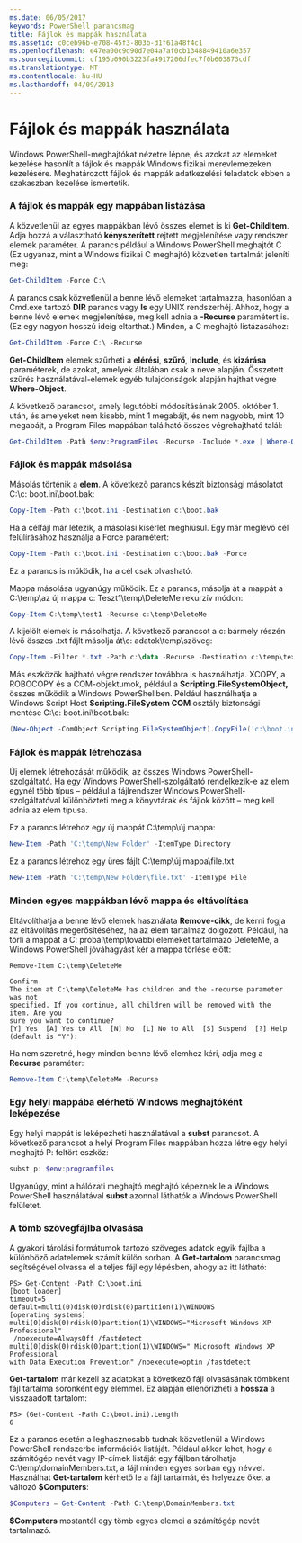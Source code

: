 ```yaml
---
ms.date: 06/05/2017
keywords: PowerShell parancsmag
title: Fájlok és mappák használata
ms.assetid: c0ceb96b-e708-45f3-803b-d1f61a48f4c1
ms.openlocfilehash: e47ea00c9d90d7e04a7af0cb1348849410a6e357
ms.sourcegitcommit: cf195b090b3223fa4917206dfec7f0b603873cdf
ms.translationtype: MT
ms.contentlocale: hu-HU
ms.lasthandoff: 04/09/2018
---
```

# <a name="working-with-files-and-folders"></a>Fájlok és mappák használata

Windows PowerShell-meghajtókat nézetre lépne, és azokat az elemeket kezelése hasonlít a fájlok és mappák Windows fizikai merevlemezeken kezelésére. Meghatározott fájlok és mappák adatkezelési feladatok ebben a szakaszban kezelése ismertetik.

### <a name="listing-all-the-files-and-folders-within-a-folder"></a>A fájlok és mappák egy mappában listázása

A közvetlenül az egyes mappákban lévő összes elemet is ki **Get-ChildItem**. Adja hozzá a választható **kényszerített** rejtett megjelenítése vagy rendszer elemek paraméter. A parancs például a Windows PowerShell meghajtót C (Ez ugyanaz, mint a Windows fizikai C meghajtó) közvetlen tartalmát jeleníti meg:

```powershell
Get-ChildItem -Force C:\
```

A parancs csak közvetlenül a benne lévő elemeket tartalmazza, hasonlóan a Cmd.exe tartozó **DIR** parancs vagy **ls** egy UNIX rendszerhéj. Ahhoz, hogy a benne lévő elemek megjelenítése, meg kell adnia a **-Recurse** paramétert is. (Ez egy nagyon hosszú ideig eltarthat.) Minden, a C meghajtó listázásához:

```powershell
Get-ChildItem -Force C:\ -Recurse
```

**Get-ChildItem** elemek szűrheti a **elérési**, **szűrő**, **Include**, és **kizárása** paraméterek, de azokat, amelyek általában csak a neve alapján. Összetett szűrés használatával-elemek egyéb tulajdonságok alapján hajthat végre **Where-Object**.

A következő parancsot, amely legutóbbi módosításának 2005. október 1. után, és amelyeket nem kisebb, mint 1 megabájt, és nem nagyobb, mint 10 megabájt, a Program Files mappában található összes végrehajtható talál:

```powershell
Get-ChildItem -Path $env:ProgramFiles -Recurse -Include *.exe | Where-Object -FilterScript {($_.LastWriteTime -gt '2005-10-01') -and ($_.Length -ge 1mb) -and ($_.Length -le 10mb)}
```

### <a name="copying-files-and-folders"></a>Fájlok és mappák másolása

Másolás történik a **elem**. A következő parancs készít biztonsági másolatot C:\\c: boot.ini\\boot.bak:

```powershell
Copy-Item -Path c:\boot.ini -Destination c:\boot.bak
```

Ha a célfájl már létezik, a másolási kísérlet meghiúsul. Egy már meglévő cél felülírásához használja a Force paramétert:

```powershell
Copy-Item -Path c:\boot.ini -Destination c:\boot.bak -Force
```

Ez a parancs is működik, ha a cél csak olvasható.

Mappa másolása ugyanúgy működik. Ez a parancs, másolja át a mappát a C:\\temp\\az új mappa c: Teszt1\\temp\\DeleteMe rekurzív módon:

```powershell
Copy-Item C:\temp\test1 -Recurse c:\temp\DeleteMe
```

A kijelölt elemek is másolhatja. A következő parancsot a c: bármely részén lévő összes .txt fájlt másolja át\\c: adatok\\temp\\szöveg:

```powershell
Copy-Item -Filter *.txt -Path c:\data -Recurse -Destination c:\temp\text
```

Más eszközök hajtható végre rendszer továbbra is használhatja. XCOPY, a ROBOCOPY és a COM-objektumok, például a **Scripting.FileSystemObject,** összes működik a Windows PowerShellben. Például használhatja a Windows Script Host **Scripting.FileSystem COM** osztály biztonsági mentése C:\\c: boot.ini\\boot.bak:

```powershell
(New-Object -ComObject Scripting.FileSystemObject).CopyFile('c:\boot.ini', 'c:\boot.bak')
```

### <a name="creating-files-and-folders"></a>Fájlok és mappák létrehozása

Új elemek létrehozását működik, az összes Windows PowerShell-szolgáltató. Ha egy Windows PowerShell-szolgáltató rendelkezik-e az elem egynél több típus – például a fájlrendszer Windows PowerShell-szolgáltatóval különbözteti meg a könyvtárak és fájlok között – meg kell adnia az elem típusa.

Ez a parancs létrehoz egy új mappát C:\\temp\\új mappa:

```powershell
New-Item -Path 'C:\temp\New Folder' -ItemType Directory
```

Ez a parancs létrehoz egy üres fájlt C:\\temp\\új mappa\\file.txt

```powershell
New-Item -Path 'C:\temp\New Folder\file.txt' -ItemType File
```

### <a name="removing-all-files-and-folders-within-a-folder"></a>Minden egyes mappákban lévő mappa és eltávolítása

Eltávolíthatja a benne lévő elemek használata **Remove-cikk**, de kérni fogja az eltávolítás megerősítéséhez, ha az elem tartalmaz dolgozott. Például, ha törli a mappát a C: próbál\\temp\\további elemeket tartalmazó DeleteMe, a Windows PowerShell jóváhagyást kér a mappa törlése előtt:

```
Remove-Item C:\temp\DeleteMe

Confirm
The item at C:\temp\DeleteMe has children and the -recurse parameter was not
specified. If you continue, all children will be removed with the item. Are you
sure you want to continue?
[Y] Yes  [A] Yes to All  [N] No  [L] No to All  [S] Suspend  [?] Help
(default is "Y"):
```

Ha nem szeretné, hogy minden benne lévő elemhez kéri, adja meg a **Recurse** paraméter:

```powershell
Remove-Item C:\temp\DeleteMe -Recurse
```

### <a name="mapping-a-local-folder-as-a-windows-accessible-drive"></a>Egy helyi mappába elérhető Windows meghajtóként leképezése

Egy helyi mappát is leképezheti használatával a **subst** parancsot. A következő parancsot a helyi Program Files mappában hozza létre egy helyi meghajtó P: feltört eszköz:

```powershell
subst p: $env:programfiles
```

Ugyanúgy, mint a hálózati meghajtó meghajtó képeznek le a Windows PowerShell használatával **subst** azonnal láthatók a Windows PowerShell felületet.

### <a name="reading-a-text-file-into-an-array"></a>A tömb szövegfájlba olvasása

A gyakori tárolási formátumok tartozó szöveges adatok egyik fájlba a különböző adatelemek számít külön sorban. A **Get-tartalom** parancsmag segítségével olvassa el a teljes fájl egy lépésben, ahogy az itt látható:

```
PS> Get-Content -Path C:\boot.ini
[boot loader]
timeout=5
default=multi(0)disk(0)rdisk(0)partition(1)\WINDOWS
[operating systems]
multi(0)disk(0)rdisk(0)partition(1)\WINDOWS="Microsoft Windows XP Professional"
 /noexecute=AlwaysOff /fastdetect
multi(0)disk(0)rdisk(0)partition(1)\WINDOWS=" Microsoft Windows XP Professional
with Data Execution Prevention" /noexecute=optin /fastdetect
```

**Get-tartalom** már kezeli az adatokat a következő fájl olvasásának tömbként fájl tartalma soronként egy elemmel. Ez alapján ellenőrizheti a **hossza** a visszaadott tartalom:

```
PS> (Get-Content -Path C:\boot.ini).Length
6
```

Ez a parancs esetén a leghasznosabb tudnak közvetlenül a Windows PowerShell rendszerbe információk listáját. Például akkor lehet, hogy a számítógép nevét vagy IP-címek listáját egy fájlban tárolhatja C:\\temp\\domainMembers.txt, a fájl minden egyes sorban egy névvel. Használhat **Get-tartalom** kérhető le a fájl tartalmát, és helyezze őket a változó **$Computers**:

```powershell
$Computers = Get-Content -Path C:\temp\DomainMembers.txt
```

**$Computers** mostantól egy tömb egyes elemei a számítógép nevét tartalmazó.